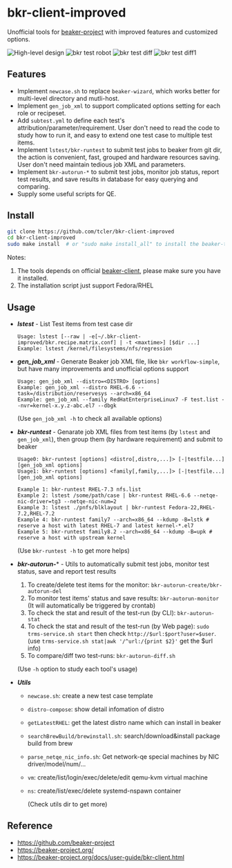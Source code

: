 # bkr-client-improved

Unofficial tools for [beaker-project](https://beaker-project.org/) with improved features and customized options.

![High-level design](https://raw.githubusercontent.com/tcler/bkr-client-improved/master/img/hld-bkr-test-robot.png)
![bkr test robot](https://raw.githubusercontent.com/tcler/bkr-client-improved/master/img/demo.gif)
![bkr test diff](https://raw.githubusercontent.com/tcler/bkr-client-improved/master/img/bkr-autorun-diff.png)
![bkr test diff1](https://raw.githubusercontent.com/tcler/bkr-client-improved/master/img/bkr-autorun-diff1.png)

## Features

- Implement `newcase.sh` to replace `beaker-wizard`, which works better for multi-level directory and mutli-host.
- Implement `gen_job_xml` to support complicated options setting for each role or recipeset.
- Add `subtest.yml` to define each test's attribution/parameter/requirement. User don't need to read the code to study how to run it, and easy to extend one test case to multiple test items.
- Implement `lstest/bkr-runtest` to submit test jobs to beaker from git dir, the action is convenient, fast, grouped and hardware resources saving. User don't need maintain tedious job XML and parameters.
- Implement `bkr-autorun-*` to submit test jobs, monitor job status, report test results, and save results in database for easy querying and comparing.
- Supply some useful scripts for QE.

## Install

```bash
git clone https://github.com/tcler/bkr-client-improved
cd bkr-client-improved
sudo make install  # or "sudo make install_all" to install the beaker-test-robot tools
```

Notes:

1. The tools depends on official [beaker-client](https://beaker-project.org/docs/user-guide/bkr-client.html), please make sure you have it installed.
2. The installation script just support Fedora/RHEL

## Usage

*   ***lstest*** - List Test items from test case dir

    ```
	Usage: lstest [--raw | -e[~/.bkr-client-improved/bkr.recipe.matrix.conf] | -t <maxtime>] [$dir ...]
	Example: lstest /kernel/filesystems/nfs/regression

	```

*   ***gen_job_xml*** - Generate Beaker job XML file, like `bkr workflow-simple`, but have many improvements and unofficial options support

    ```
	Usage: gen_job_xml --distro=<DISTRO> [options]
	Example: gen_job_xml --distro RHEL-6.6 --task=/distribution/reservesys --arch=x86_64
	Example: gen_job_xml --family RedHatEnterpriseLinux7 -F test.list --nvr=kernel-x.y.z-abc.el7 --dbgk

	```
	(Use `gen_job_xml -h` to check all available options)

*   ***bkr-runtest*** - Genarate job XML files from test items (by `lstest` and `gen_job_xml`), then group them (by hardware requirement) and submit to beaker

	```
	Usage0: bkr-runtest [options] <distro[,distro,...]> [-|testfile...] [gen_job_xml options] 
	Usage1: bkr-runtest [options] <family[,family,...]> [-|testfile...] [gen_job_xml options]

	Example 1: bkr-runtest RHEL-7.3 nfs.list
	Example 2: lstest /some/path/case | bkr-runtest RHEL-6.6 --netqe-nic-driver=tg3 --netqe-nic-num=2
	Example 3: lstest ./pnfs/blklayout | bkr-runtest Fedora-22,RHEL-7.2,RHEL-7.2 
	Example 4: bkr-runtest family7 --arch=x86_64 --kdump -B=lstk # reserve a host with latest RHEL-7 and latest kernel-*.el7
	Example 5: bkr-runtest family8.2 --arch=x86_64 --kdump -B=upk # reserve a host with upstream kernel
	```
	(Use `bkr-runtest -h` to get more helps)

*   ***bkr-autorun-**** - Utils to automatically submit test jobs, monitor test status, save and report test results

    1. To create/delete test items for the monitor: `bkr-autorun-create/bkr-autorun-del`
    2. To monitor test items' status and save results: `bkr-autorun-monitor` (It will automatically be triggered by crontab)
    3. To check the stat and result of the test-run (by CLI): `bkr-autorun-stat`
    4. To check the stat and result of the test-run (by Web page): `sudo trms-service.sh start` then check `http://$url:$port?user=$user`. (use `trms-service.sh stat|awk '/^url:/{print $2}'` get the $url info)
    5. To compare/diff two test-runs: `bkr-autorun-diff.sh`

      (Use `-h` option to study each tool's usage)

*   ***Utils***
    - `newcase.sh`: create a new test case template
	- `distro-compose`: show detail infomation of distro
	- `getLatestRHEL`: get the latest distro name which can install in beaker
	- `searchBrewBuild/brewinstall.sh`: search/download&install package build from brew
	- `parse_netqe_nic_info.sh`: Get network-qe special machines by NIC driver/model/num/...
	- `vm`: create/list/login/exec/delete/edit qemu-kvm virtual machine
	- `ns`: create/list/exec/delete systemd-nspawn container

      (Check utils dir to get more)

## Reference

* https://github.com/beaker-project
* https://beaker-project.org/
* https://beaker-project.org/docs/user-guide/bkr-client.html
